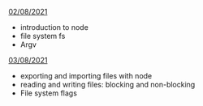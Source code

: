 [02/08/2021](aug/02-08)

- introduction to node
- file system fs
- Argv

[03/08/2021](aug/03-08)

- exporting and importing files with node
- reading and writing files: blocking and non-blocking
- File system flags